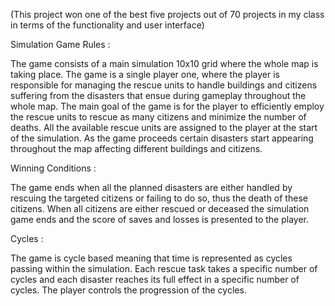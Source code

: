 (This project won one of the best five projects out of 70 projects in my class in terms of the functionality and user interface)


Simulation Game Rules :

The game consists of a main simulation 10x10 grid where the whole map is taking place.
The game is a single player one, where the player is responsible for managing the rescue units
to handle buildings and citizens suffering from the disasters that ensue during gameplay
throughout the whole map. The main goal of the game is for the player to efficiently employ the
rescue units to rescue as many citizens and minimize the number of deaths. All the available
rescue units are assigned to the player at the start of the simulation. As the game proceeds
certain disasters start appearing throughout the map affecting different buildings and citizens.

Winning Conditions :

The game ends when all the planned disasters are either handled by rescuing the targeted
citizens or failing to do so, thus the death of these citizens. When all citizens are either rescued
or deceased the simulation game ends and the score of saves and losses is presented to the
player.

Cycles :

The game is cycle based meaning that time is represented as cycles passing within the
simulation. Each rescue task takes a specific number of cycles and each disaster reaches its full
effect in a specific number of cycles. The player controls the progression of the cycles.
